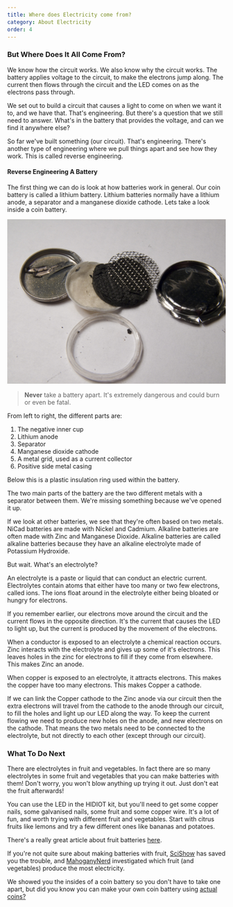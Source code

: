 ```yaml
---
title: Where does Electricity come from?
category: About Electricity
order: 4
---
```


### But Where Does It All Come From?

We know how the circuit works. We also know why the circuit works. The battery applies voltage to the circuit, to make the electrons jump along. The current then flows through the circuit and the LED comes on as the electrons pass through.

We set out to build a circuit that causes a light to come on when we want it to, and we have that. That's engineering. But there's a question that we still need to answer. What's in the battery that provides the voltage, and can we find it anywhere else?

So far we've built something (our circuit). That's engineering. There's another type of engineering where we pull things apart and see how they work. This is called reverse engineering.

#### Reverse Engineering A Battery
The first thing we can do is look at how batteries work in general. Our coin battery is called a lithium battery. Lithium batteries normally have a lithium anode, a separator and a manganese dioxide cathode. Lets take a look inside a coin battery.

![Disassembled CR2032 battery](/images/CR2032_disassembled.jpg)

> **Never** take a battery apart. It's extremely dangerous and could burn or even be fatal.

From left to right, the different parts are:

1. The negative inner cup
2. Lithium anode
3. Separator
4. Manganese dioxide cathode
5. A metal grid, used as a current collector
6. Positive side metal casing

Below this is a plastic insulation ring used within the battery.

The two main parts of the battery are the two different metals with a separator between them. We're missing something because we've opened it up.

If we look at other batteries, we see that they're often based on two metals. NiCad batteries are made with Nickel and Cadmium. Alkaline batteries are often made with Zinc and Manganese Dioxide. Alkaline batteries are called alkaline batteries because they have an alkaline electrolyte made of Potassium Hydroxide.

But wait. What's an electrolyte?

An electrolyte is a paste or liquid that can conduct an electric current. Electrolytes contain atoms that either have too many or two few electrons, called ions. The ions float around in the electrolyte either being bloated or hungry for electrons.

If you remember earlier, our electrons move around the circuit and the current flows in the opposite direction. It's the current that causes the LED to light up, but the current is produced by the movement of the electrons.

When a conductor is exposed to an electrolyte a chemical reaction occurs. Zinc interacts with the electrolyte and gives up some of it's electrons. This leaves holes in the zinc for electrons to fill if they come from elsewhere. This makes Zinc an anode.

When copper is exposed to an electrolyte, it attracts electrons. This makes the copper have too many electrons. This makes Copper a cathode.

If we can link the Copper cathode to the Zinc anode via our circuit then the extra electrons will travel from the cathode to the anode through our circuit, to fill the holes and light up our LED along the way. To keep the current flowing we need to produce new holes on the anode, and new electrons on the cathode. That means the two metals need to be connected to the electrolyte, but not directly to each other (except through our circuit).

### What To Do Next

There are electrolytes in fruit and vegetables. In fact there are so many electrolytes in some fruit and vegetables that you can make batteries with them! Don't worry, you won't blow anything up trying it out. Just don't eat the fruit afterwards!

You can use the LED in the HIDIOT kit, but you'll need to get some copper nails, some galvanised nails, some fruit and some copper wire. It's a lot of fun, and worth trying with different fruit and vegetables. Start with citrus fruits like lemons and try a few different ones like bananas and potatoes.

There's a really great article about fruit batteries [here](http://how-things-work-science-projects.com/lemon-battery-project/).

If you're not quite sure about making batteries with fruit, [SciShow](https://www.youtube.com/watch?v=GhbuhT1GDpI) has saved you the trouble, and [MahoganyNerd](https://www.youtube.com/watch?v=0Mux8HScrTA) investigated which fruit (and vegetables) produce the most electricity.

We showed you the insides of a coin battery so you don't have to take one apart, but did you know you can make your own coin battery using [actual coins?](https://www.youtube.com/watch?v=vIHfUJu3aKo)

